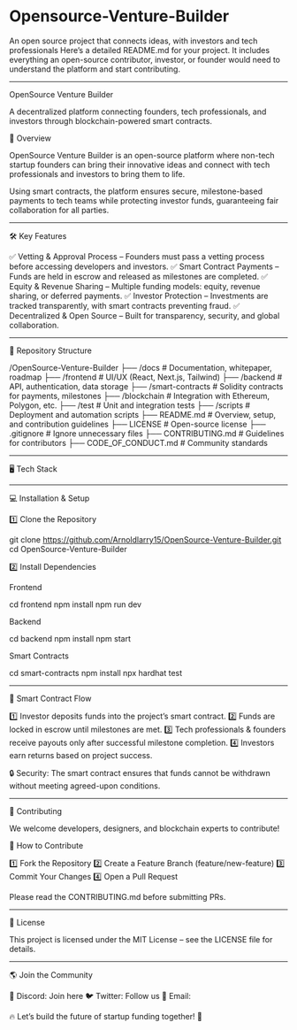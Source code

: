 # Opensource-Venture-Builder
An open source project that connects ideas, with investors and tech professionals 
Here’s a detailed README.md for your project. It includes everything an open-source contributor, investor, or founder would need to understand the platform and start contributing.


---

OpenSource Venture Builder

A decentralized platform connecting founders, tech professionals, and investors through blockchain-powered smart contracts.



🚀 Overview

OpenSource Venture Builder is an open-source platform where non-tech startup founders can bring their innovative ideas and connect with tech professionals and investors to bring them to life.

Using smart contracts, the platform ensures secure, milestone-based payments to tech teams while protecting investor funds, guaranteeing fair collaboration for all parties.


---

🛠 Key Features

✅ Vetting & Approval Process – Founders must pass a vetting process before accessing developers and investors.
✅ Smart Contract Payments – Funds are held in escrow and released as milestones are completed.
✅ Equity & Revenue Sharing – Multiple funding models: equity, revenue sharing, or deferred payments.
✅ Investor Protection – Investments are tracked transparently, with smart contracts preventing fraud.
✅ Decentralized & Open Source – Built for transparency, security, and global collaboration.


---

📌 Repository Structure

/OpenSource-Venture-Builder ├── /docs                # Documentation, whitepaper, roadmap ├── /frontend            # UI/UX (React, Next.js, Tailwind) ├── /backend             # API, authentication, data storage ├── /smart-contracts     # Solidity contracts for payments, milestones ├── /blockchain          # Integration with Ethereum, Polygon, etc. ├── /test                # Unit and integration tests ├── /scripts             # Deployment and automation scripts ├── README.md            # Overview, setup, and contribution guidelines ├── LICENSE              # Open-source license ├── .gitignore           # Ignore unnecessary files ├── CONTRIBUTING.md      # Guidelines for contributors ├── CODE_OF_CONDUCT.md   # Community standards


---

🖥 Tech Stack


---

💻 Installation & Setup

1️⃣ Clone the Repository

git clone https://github.com/Arnoldlarry15/OpenSource-Venture-Builder.git
cd OpenSource-Venture-Builder

2️⃣ Install Dependencies

Frontend

cd frontend
npm install
npm run dev

Backend

cd backend
npm install
npm start

Smart Contracts

cd smart-contracts
npm install
npx hardhat test


---

📜 Smart Contract Flow

1️⃣ Investor deposits funds into the project’s smart contract.
2️⃣ Funds are locked in escrow until milestones are met.
3️⃣ Tech professionals & founders receive payouts only after successful milestone completion.
4️⃣ Investors earn returns based on project success.

🔒 Security: The smart contract ensures that funds cannot be withdrawn without meeting agreed-upon conditions.


---

🤝 Contributing

We welcome developers, designers, and blockchain experts to contribute!

📌 How to Contribute

1️⃣ Fork the Repository
2️⃣ Create a Feature Branch (feature/new-feature)
3️⃣ Commit Your Changes
4️⃣ Open a Pull Request

Please read the CONTRIBUTING.md before submitting PRs.


---

📜 License

This project is licensed under the MIT License – see the LICENSE file for details.


---

🌎 Join the Community

💬 Discord: Join here
🐦 Twitter: Follow us
📧 Email: 

🔥 Let’s build the future of startup funding together! 🚀
